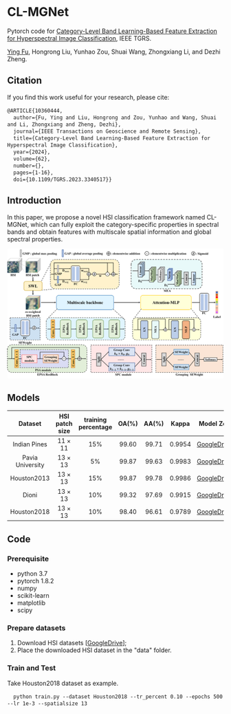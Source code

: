 # CL-MGNet
Pytorch code for [Category-Level Band Learning-Based Feature Extraction for Hyperspectral Image Classification](https://ieeexplore.ieee.org/document/10360444), IEEE TGRS.

[Ying Fu](https://ying-fu.github.io/), Hongrong Liu, Yunhao Zou, Shuai Wang, Zhongxiang Li, and Dezhi Zheng.

## Citation
If you find this work useful for your research, please cite: 
```
@ARTICLE{10360444,
  author={Fu, Ying and Liu, Hongrong and Zou, Yunhao and Wang, Shuai and Li, Zhongxiang and Zheng, Dezhi},
  journal={IEEE Transactions on Geoscience and Remote Sensing}, 
  title={Category-Level Band Learning-Based Feature Extraction for Hyperspectral Image Classification}, 
  year={2024},
  volume={62},
  number={},
  pages={1-16},
  doi={10.1109/TGRS.2023.3340517}}
```

## Introduction
In this paper, we propose a novel HSI classification framework named CL-MGNet, which can fully exploit the category-specific properties in spectral bands and obtain features with multiscale spatial information and global spectral properties.

<img src="figs/framework.png" width="650px"/>

## Models
| Dataset          | HSI patch size | training percentage | OA(%) | AA(%) | Kappa  | Model Zoo    |
| :--------------: | :------------: | :-----------------: | :---: | :---: | :----: | :----------: |
| Indian Pines     | 11 × 11        | 15%                 | 99.60 | 99.71 | 0.9954 | [GoogleDrive]() |
| Pavia University | 13 × 13        |  5%                 | 99.87 | 99.63 | 0.9983 | [GoogleDrive]() |
| Houston2013      | 13 × 13        | 15%                 | 99.87 | 99.78 | 0.9986 | [GoogleDrive]() |
| Dioni            | 13 × 13        | 10%                 | 99.32 | 97.69 | 0.9915 | [GoogleDrive]() |
| Houston2018      | 13 × 13        | 10%                 | 98.40 | 96.61 | 0.9789 | [GoogleDrive]() |

## Code
### Prerequisite
- python 3.7
- pytorch 1.8.2
- numpy
- scikit-learn
- matplotlib
- scipy
### Prepare datasets
1. Download HSI datasets [[GoogleDrive](https://drive.google.com/drive/folders/1ThAcJscv0FotmLTvt4Af_pHe9zaH3KFI?usp=sharing)];
2. Place the downloaded HSI dataset in the "data" folder.
### Train and Test
Take Houston2018 dataset as example.
```python3
  python train.py --dataset Houston2018 --tr_percent 0.10 --epochs 500 --lr 1e-3 --spatialsize 13
```

